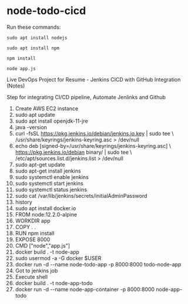 # node-todo-cicd

Run these commands:


`sudo apt install nodejs`


`sudo apt install npm`


`npm install`

`node app.js`



Live DevOps Project for Resume - Jenkins CICD with GitHub Integration (Notes)

Step for integrating CI/CD pipeline, Automate Jenlinks and Github

1) Create AWS EC2 instance
2) sudo apt update
3) sudo apt install openjdk-11-jre
4) java -version
5) curl -fsSL https://pkg.jenkins.io/debian/jenkins.io.key | sudo tee \   /usr/share/keyrings/jenkins-keyring.asc > /dev/null 
6) echo deb [signed-by=/usr/share/keyrings/jenkins-keyring.asc] \   https://pkg.jenkins.io/debian binary/ | sudo tee \   /etc/apt/sources.list.d/jenkins.list > /dev/null
7) sudo apt-get update 
8) sudo apt-get install jenkins
9) sudo systemctl enable jenkins
10) sudo systemctl start jenkins
11) sudo systemctl status jenkins
12) sudo cat /var/lib/jenkins/secrets/initialAdminPassword
13) history
14) sudo apt install docker.io
15) FROM node:12.2.0-alpine
16) WORKDIR app
17) COPY . .
18) RUN npm install
19) EXPOSE 8000
20) CMD ["node","app.js"]
21) docker build . -t node-app
22) sudo usermod -a -G docker $USER
23) docker run -d --name node-todo-app -p 8000:8000 todo-node-app
24) Got to jenkins job
25) Execute shell 
26) docker build . -t node-app-todo
27) docker run -d --name node-app-container -p 8000:8000 node-app-todo







